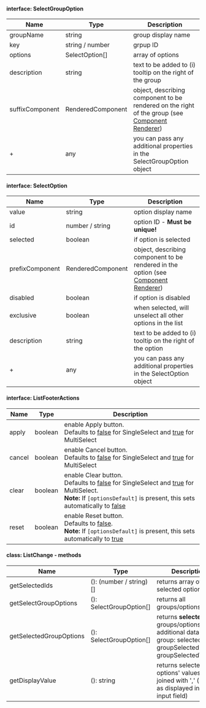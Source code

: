 #### interface: SelectGroupOption
Name | Type | Description
--- | --- | ---
groupName | string | group display name
key | string / number | grpup ID
options | SelectOption[] | array of options
description | string | text to be added to (i) tooltip on the right of the group
suffixComponent |  RenderedComponent | object, describing component to be rendered on the right of the group (see [Component Renderer](https://hibobio.github.io/bob-style/?path=/story/services--component-renderer))
 + | any | you can pass any additional properties in the SelectGroupOption object

#### interface: SelectOption
Name | Type | Description
--- | --- | ---
value | string | option display name
id | number / string | option ID - **Must be unique!**
selected | boolean | if option is selected
prefixComponent |  RenderedComponent | object, describing component to be rendered in the option (see [Component Renderer](https://hibobio.github.io/bob-style/?path=/story/services--component-renderer))
disabled | boolean | if option is disabled
exclusive | boolean | when selected, will unselect all other options in the list
description | string | text to be added to (i) tooltip on the right of the option
 + | any | you can pass any additional properties in the SelectOption object

#### interface: ListFooterActions
Name | Type | Description
--- | --- | ---
apply | boolean | enable Apply button.<br> Defaults to <u>false</u> for SingleSelect and <u>true</u> for MultiSelect
cancel | boolean | enable Cancel button.<br> Defaults to <u>false</u> for SingleSelect and <u>true</u> for MultiSelect
clear | boolean | enable Clear button.<br> Defaults to <u>false</u> for SingleSelect and <u>true</u> for MultiSelect.<br> **Note:** If `[optionsDefault]` is present, this sets automatically to <u>false</u>
reset | boolean | enable Reset button.<br> Defaults to <u>false</u>.<br> **Note:** If `[optionsDefault]` is present, this sets automatically to <u>true</u>

#### class: ListChange - methods
Name | Type | Description
--- | --- | ---
getSelectedIds | (): (number / string)[] | returns array of selected option **IDs**
getSelectGroupOptions | (): SelectGroupOption[] | returns all groups/options
getSelectedGroupOptions | (): SelectGroupOption[] | returns **selected** groups/options (with additional data per group: selectedCount, groupSelectedIDs, groupSelectedValues)
getDisplayValue | (): string | returns selected options' values, joined with ',' (same as displayed in select input field)